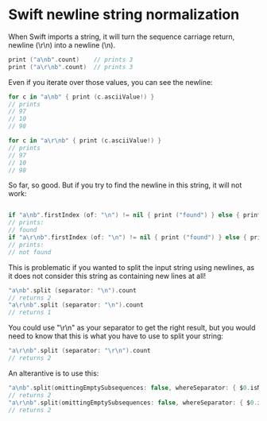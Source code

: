 # Swift newline string normalization

When Swift imports a string, it will turn the sequence carriage
return, newline (\r\n) into a newline (\n).

```swift
print ("a\nb".count)	// prints 3
print ("a\r\nb".count) 	// prints 3
```

Even if you iterate over those values, you can see the newline:

```swift
for c in "a\nb" { print (c.asciiValue!) }
// prints
// 97
// 10
// 98
```

```swift
for c in "a\r\nb" { print (c.asciiValue!) }
// prints
// 97
// 10
// 98
```

So far, so good.  But if you try to find the newline in this string,
it will not work:

```swift

if "a\nb".firstIndex (of: "\n") != nil { print ("found") } else { print ("not found")  }
// prints:
// found
if "a\r\nb".firstIndex (of: "\n") != nil { print ("found") } else { print ("not found")  }
// prints:
// not found
```

This is problematic if you wanted to split the input string using
newlines, as it does not consider this string as containing new lines
at all!

```swift
"a\nb".split (separator: "\n").count
// returns 2
"a\r\nb".split (separator: "\n").count
// returns 1
```

You could use "\r\n" as your separator to get the right result, but
you would need to know that this is what you have to use to split your
string:

```swift
"a\r\nb".split (separator: "\r\n").count
// returns 2
```

An alterantive is to use this:

```swift
"a\nb".split(omittingEmptySubsequences: false, whereSeparator: { $0.isNewline }).count
// returns 2
"a\r\nb".split(omittingEmptySubsequences: false, whereSeparator: { $0.isNewline }).count 
// returns 2
```

